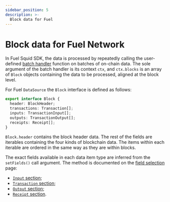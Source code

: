 ```yaml
---
sidebar_position: 5
description: >-
  Block data for Fuel
---
```


# Block data for Fuel Network

In Fuel Squid SDK, the data is processed by repeatedly calling the user-defined [batch handler](/sdk/reference/processors/architecture/#processorrun) function on batches of on-chain data. The sole argument of the batch handler is its context `ctx`, and `ctx.blocks` is an array of `Block` objects containing the data to be processed, aligned at the block level.

For Fuel `DataSource` the `Block` interface is defined as follows:

```ts
export interface Block {
  header: BlockHeader;
  transactions: Transaction[];
  inputs: TransactionInput[];
  outputs: TransactionOutput[];
  receipts: Receipt[];
}
```

`Block.header` contains the block header data. The rest of the fields are iterables containing the four kinds of blockchain data. The items within each iterable are ordered in the same way as they are within blocks.

The exact fields available in each data item type are inferred from the `setFields()` call argument. The method is documented on the [field selection](/fuel-indexing/fuel-datasource/field-selection) page:

- [`Input` section](/fuel-indexing/fuel-datasource/field-selection#input);
- [`Transaction` section](/fuel-indexing/fuel-datasource/field-selection#transaction);
- [`Output` section](/fuel-indexing/fuel-datasource/field-selection#output);
- [`Receipt` section](/fuel-indexing/fuel-datasource/field-selection#receipt).
